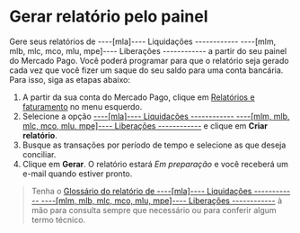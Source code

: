 # Gerar relatório pelo painel

Gere seus relatórios de ----[mla]---- Liquidações ------------ ----[mlm, mlb, mlc, mco, mlu, mpe]---- Liberações ------------ a partir do seu painel do Mercado Pago. Você poderá programar para que o relatório seja gerado cada vez que você fizer um saque do seu saldo para uma conta bancária. Para isso, siga as etapas abaixo:
1. A partir da sua conta do Mercado Pago, clique em [Relatórios e faturamento](https://www.mercadopago.com.br/balance/reports) no menu esquerdo.
2. Selecione a opção [----[mla]---- Liquidações ------------ ----[mlm, mlb, mlc, mco, mlu, mpe]---- Liberações ------------](https://www.mercadopago.com.br/balance/reports/release) e clique em **Criar relatório**.
3. Busque as transações por período de tempo e selecione as que deseja conciliar.
4. Clique em **Gerar**. O relatório estará _Em preparação_ e você receberá um e-mail quando estiver pronto.

> Tenha o [Glossário do relatório de ----[mla]---- Liquidações ------------ ----[mlm, mlb, mlc, mco, mlu, mpe]---- Liberações ------------](https://www.mercadopago[FAKER][URL][DOMAIN]/developers/pt/guides/additional-content/reports/released-money/glossary) à mão para consulta sempre que necessário ou para conferir algum termo técnico.